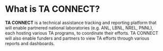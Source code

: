 # What is TA CONNECT?

**TA CONNECT** is a technical assistance tracking and reporting platform that will enable partnered national laboratories (e.g. ANL, LBNL, NREL, PNNL), each hosting various TA programs, to coordinate their efforts. TA CONNECT will also enable funders and partners to view TA efforts through various reports and dashboards. 
